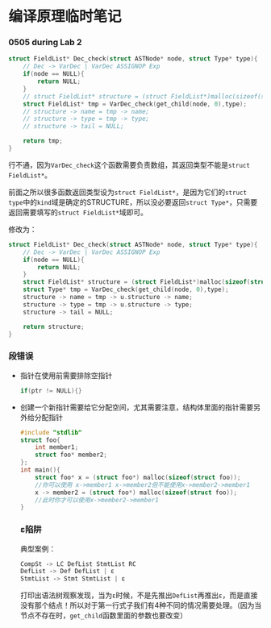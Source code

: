 # 编译原理临时笔记

### 0505 during Lab 2

```c
struct FieldList* Dec_check(struct ASTNode* node, struct Type* type){
    // Dec -> VarDec | VarDec ASSIGNOP Exp
    if(node == NULL){
        return NULL;
    }
    // struct FieldList* structure = (struct FieldList*)malloc(sizeof(struct FieldList));
    struct FieldList* tmp = VarDec_check(get_child(node, 0),type);
    // structure -> name = tmp -> name;
    // structure -> type = tmp -> type;
    // structure -> tail = NULL;

    return tmp;
}
```

行不通，因为`VarDec_check`这个函数需要负责数组，其返回类型不能是`struct FieldList*`。

前面之所以很多函数返回类型设为`struct FieldList*`，是因为它们的`struct type`中的`kind`域是确定的STRUCTURE，所以没必要返回`struct Type*`，只需要返回需要填写的`struct FieldList*`域即可。

修改为：

```c
struct FieldList* Dec_check(struct ASTNode* node, struct Type* type){
    // Dec -> VarDec | VarDec ASSIGNOP Exp
    if(node == NULL){
        return NULL;
    }
    struct FieldList* structure = (struct FieldList*)malloc(sizeof(struct FieldList));
    struct Type* tmp = VarDec_check(get_child(node, 0),type);
    structure -> name = tmp -> u.structure -> name;
    structure -> type = tmp -> u.structure -> type;
    structure -> tail = NULL;

    return structure;
}
```

### 段错误

- 指针在使用前需要排除空指针

  ```C
  if(ptr != NULL){}
  ```

- 创建一个新指针需要给它分配空间，尤其需要注意，结构体里面的指针需要另外给分配指针

  ```c
  #include "stdlib"
  struct foo{
      int member1;
      struct foo* member2;
  };
  int main(){
      struct foo* x = (struct foo*) malloc(sizeof(struct foo));
      //你可以使用 x->member1 x->member2但不能使用x->member2->member1
      x -> member2 = (struct foo*) malloc(sizeof(struct foo));
      //此时你才可以使用x->member2->member1
  }
  ```

  ### ε陷阱
  
  典型案例：
  
  ```css
  CompSt -> LC DefList StmtList RC
  DefList -> Def DefList | ε
  StmtList -> Stmt StmtList | ε
  ```
  
  打印出语法树观察发现，当为`ε`时候，不是先推出`DefList`再推出`ε`，而是直接没有那个结点！所以对于第一行式子我们有4种不同的情况需要处理。（因为当节点不存在时，`get_child`函数里面的参数也要改变）
